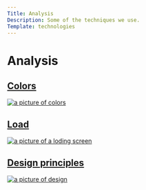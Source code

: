 ```yaml
---
Title: Analysis
Description: Some of the techniques we use.
Template: technologies
---
```


<h1 class="titel">Analysis</h1>

<div class="techno-box first-rap">
<a href="%base_url%?analysis/01_colors">
    <h2>Colors</h2>
    <img src="%base_url%/image/color.jpg" alt="a picture of colors">
</a>
</div>

<div class="techno-box second-rap">
<a href="%base_url%?analysis/02_load">
    <h2>Load</h2>
    <img src="%base_url%/image/loading.jpg" alt="a picture of a loding screen">
</a>
</div>

<div class="techno-box third-rap">
<a href="%base_url%?analysis/03_design_priciples">
    <h2>Design principles</h2>
    <img src="%base_url%/assets/img/python.jpg" alt="a picture of design">
</a>
</div>